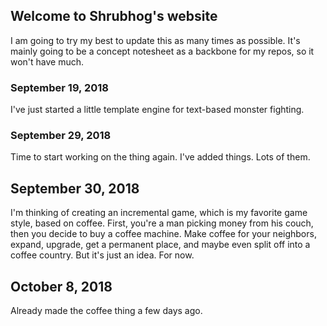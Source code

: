 ## Welcome to Shrubhog's website
I am going to try my best to update this as many times as possible.
It's mainly going to be a concept notesheet as a backbone for my repos, so it won't have much.

### September 19, 2018
I've just started a little template engine for text-based monster fighting.

### September 29, 2018
Time to start working on the thing again.
I've added things. Lots of them.
## September 30, 2018
I'm thinking of creating an incremental game, which is my favorite game style, based on coffee. First, you're a man picking money from his couch, then you decide to buy a coffee machine. Make coffee for your neighbors, expand, upgrade, get a permanent  place, and maybe even split off into a coffee country. But it's just an idea. For now.
## October 8, 2018
Already made the coffee thing a few days ago.
